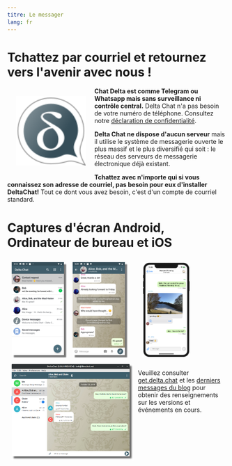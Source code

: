 ```yaml
---
titre: Le messager
lang: fr
---
```


# Tchattez par courriel et retournez vers l'avenir avec nous !

<img src="../assets/logos/delta-chat.svg" width="160" style="float: left; margin: 20px;" />

**Chat Delta est comme Telegram ou Whatsapp mais sans surveillance ni contrôle central.**
Delta Chat n'a pas besoin de votre numéro de téléphone. Consultez notre [déclaration de confidentialité](rgpd).

**Delta Chat ne dispose d'aucun serveur** mais il utilise le système de messagerie ouverte le plus massif et le plus diversifié qui soit : le réseau des serveurs de messagerie électronique déjà existant.

**Tchattez avec n'importe qui si vous connaissez son adresse de courriel, pas besoin pour eux d'installer DeltaChat!**
Tout ce dont vous avez besoin, c'est d'un compte de courriel standard.


# Captures d'écran Android, Ordinateur de bureau et iOS

<img src="../assets/blog/screenshots/2019-12-17-delta-chat-google-play-release-chat-list-light.png" width="120" 
style="float: left; margin: 10px;display: block;box-shadow: 5px 5px 2px #777;" /> 
<img src="../assets/blog/screenshots/2019-12-17-delta-chat-google-play-release-group-light.png" width="120" 
style="float: left; margin: 10px;display: block;box-shadow: 5px 5px 2px #777;" /> 

<img src="../assets/blog/desktop-screenshot.png" width="280" style="float:left; margin: 10px" />

<img src="../assets/blog/screenshots/2020-01-09-delta-chat-iOS-weekend-group-chat.png" width="110" style="margin: 10px" /> 

Veuillez consulter [get.delta.chat](https://get.delta.chat) et les [derniers messages du blog](blog) pour obtenir des renseignements sur les versions et événements en cours. 

